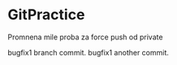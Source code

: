 # GitPractice

Promnena mile proba za force push od private

bugfix1 branch commit.
bugfix1 another commit.